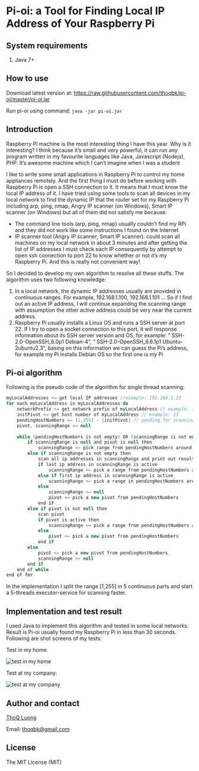 # Pi-oi: a Tool for Finding Local IP Address of Your Raspberry Pi

## System requirements
1. Java 7+

## How to use
Download latest version at: https://raw.githubusercontent.com/thoqbk/pi-oi/master/pi-oi.jar

Run pi-oi using command: `java -jar pi-oi.jar`

## Introduction
Raspberry Pi machine is the most interesting thing I have this year. Why is it interesting? I think because it’s small and very powerful, it can run any program written in my favourite languages like Java, Javascript (Nodejs), PHP. It’s awesome machine which I can’t imagine when I was a student

I like to write some small applications in Raspberry Pi to control my home appliances remotely. And the first thing I must do before working with Raspberry Pi is open a SSH connection to it. It means that I must know the local IP address of it. I have tried using some tools to scan all devices in my local network to find the dynamic IP that the router set for my Raspberry Pi including arp, ping, nmap, Angry IP scanner (on Windows), Smart IP scanner (on Windows) but all of them did not satisfy me because:
* The command line tools (arp, ping, nmap) usually couldn’t find my RPi and they did not work like some instructions I found on the Internet
* IP scanner tool (Angry IP scanner, Smart IP scanner): could scan all machines on my local network in about 3 minutes and after getting the list of IP addresses I must check each IP consequently by attempt to open ssh connection to port 22 to know whether or not it’s my Raspberry Pi. And this is really not convenient way!

So I decided to develop my own algorithm to resolve all these stuffs. The algorithm uses two following knowledge:

1. In a local network, the dynamic IP addresses usually are provided in continuous ranges. For example, 192.168.1.100, 192.168.1.101 … So if I find out an active IP address, I will continue expanding the scanning range with assumption the other active address could be very near the current address.
2. Raspberry Pi usually installs a Linux OS and runs a SSH server at port 22. If I try to open a socket connection to this port, it will response information about its SSH server version and OS, for example: “ SSH-2.0-OpenSSH_6.0p1 Debian-4”, “ SSH-2.0-OpenSSH_6.6.1p1 Ubuntu-2ubuntu2.3”, basing on this information we can guess the Pi’s address, for example my Pi installs Debian OS so the first one is my Pi

## Pi-oi algorithm
Following is the pseudo code of the algorithm for single thread scanning:
```java
myLocalAddresses <— get local IP addresses //example: 192.168.1.23
for each myLocalAddress in myLocalAddresses do
    networkPrefix <— get network prefix of myLocalAddress // example: 192.168.1 
    initPivot <— get host number of myLocalAddress // example: 23
    pendingHostNumbers <— [1,255] - {initPivot} // pending for scanning    
    pivot, scanningRange <— null
    
    while (pendingHostNumbers is not empty) OR (scanningRange is not null) OR (pivot is not null) do
        if scanningRange is null and pivot is null then
            scanningRange <— pick range from pendingHostNumbers around initPivot
        else if scanningRange is not empty then
            scan all ip addresses in scanningRange and print out result if found a machine open SSH port
            if last ip address in scanningRange is active
                scanningRange <— pick a range from pendingHostNumbers around scanningRange.last
            else if first ip address in scanningRange is active
                scanningRange <— pick a range in pendingHostNumbers around scanningRange.first
            else
                scanningRange <— null
                pivot <— pick a new pivot from pendingHostNumbers
            end if
        else if pivot is not null then
            scan pivot
            if pivot is active then
                scanningRange <— pick a range from pendingHostNumbers around pivot
            else
                pivot <— pick a new pivot from pendingHostNumbers
            end if
        else
            pivot <— pick a new pivot from pendingHostNumbers
            scanningRange <— null
        end if
    end of while
end of for
```
In the implementation I split the range [1,255] in 5 continuous parts and start a 5-threads executor-service for scanning faster.

## Implementation and test result
I used Java to implement this algorithm and tested in some local networks. Result is Pi-oi usually found my Raspberry Pi in less than 30 seconds. Following are shot screens of my tests:

Test in my home:

![test in my home](https://github.com/thoqbk/pi-oi/blob/master/resources/test-in-my-home.png)

Test at my company:

![test at my company](https://github.com/thoqbk/pi-oi/blob/master/resources/test-at-my-company.png)

## Author and contact
[ThoQ Luong](https://github.com/thoqbk/)

Email: thoqbk@gmail.com

## License

The MIT License (MIT)